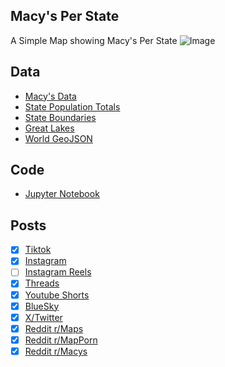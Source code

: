 ## Macy's Per State
A Simple Map showing Macy's Per State
![Image](https://drive.google.com/uc?export=view&id=1oPuoVzi-gVQfP9VeVcsAJK_Oa7XITPCu)

## Data
* [Macy's Data](https://www.macys.com/stores/browse/)
* [State Population Totals](https://www.census.gov/data/tables/time-series/demo/popest/2020s-state-total.html)
* [State Boundaries](https://www.census.gov/geographies/mapping-files/time-series/geo/carto-boundary-file.html)
* [Great Lakes](https://usicecenter.gov/Products/GreatLakesData)
* [World GeoJSON](https://public.opendatasoft.com/explore/dataset/world-administrative-boundaries/export/?flg=en-us)

## Code
* [Jupyter Notebook](FormatData.ipynb)

## Posts
- [x] [Tiktok](https://www.tiktok.com/@vinemapper/video/7473184206366018859)
- [x] [Instagram](https://www.instagram.com/p/DGQ0D-DvtU2/)
- [ ] [Instagram Reels]()
- [x] [Threads](https://www.threads.net/@vinemapper/post/DGQ0EkNPwGb)
- [x] [Youtube Shorts](https://youtube.com/shorts/_1NIWMiDu4k)
- [x] [BlueSky](https://bsky.app/profile/vinemapper.bsky.social/post/3likcafz26s2a)
- [x] [X/Twitter](https://x.com/VineMapper/status/1892264341623263291)
- [x] [Reddit r/Maps](https://www.reddit.com/r/Maps/comments/1itb2db/macys_per_state/)
- [x] [Reddit r/MapPorn](https://www.reddit.com/r/MapPorn/comments/1itb2dr/macys_per_state/)
- [x] [Reddit r/Macys](https://www.reddit.com/r/MacysStores/comments/1itb3pj/macys_per_state/)
